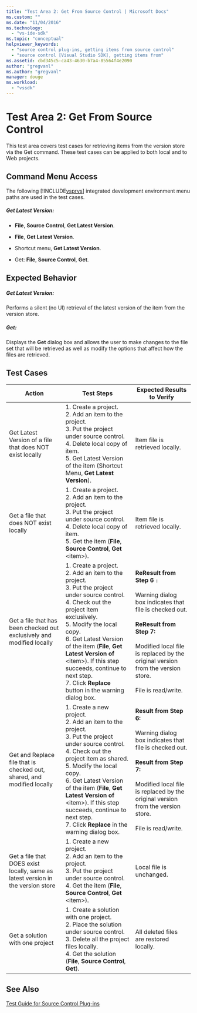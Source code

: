 ```yaml
---
title: "Test Area 2: Get From Source Control | Microsoft Docs"
ms.custom: ""
ms.date: "11/04/2016"
ms.technology: 
  - "vs-ide-sdk"
ms.topic: "conceptual"
helpviewer_keywords: 
  - "source control plug-ins, getting items from source control"
  - "source control [Visual Studio SDK], getting items from"
ms.assetid: cbd345c5-ca43-4630-b7a4-85564f4e2090
author: "gregvanl"
ms.author: "gregvanl"
manager: douge
ms.workload: 
  - "vssdk"
---
```

# Test Area 2: Get From Source Control
This test area covers test cases for retrieving items from the version store via the Get command. These test cases can be applied to both local and to Web projects.  
  
## Command Menu Access  
 The following [!INCLUDE[vsprvs](../../code-quality/includes/vsprvs_md.md)] integrated development environment menu paths are used in the test cases.  
  
##### Get Latest Version:  
  
-   **File**, **Source Control**, **Get Latest Version**.  
  
-   **File**, **Get Latest Version**.  
  
-   Shortcut menu, **Get Latest Version**.  
  
-   Get: **File**, **Source Control**, **Get**.  
  
## Expected Behavior  
  
##### Get Latest Version:  
 Performs a silent (no UI) retrieval of the latest version of the item from the version store.  
  
##### Get:  
 Displays the **Get** dialog box and allows the user to make changes to the file set that will be retrieved as well as modify the options that affect how the files are retrieved.  
  
## Test Cases  
  
|Action|Test Steps|Expected Results to Verify|  
|------------|----------------|--------------------------------|  
|Get Latest Version of a file that does NOT exist locally|1.  Create a project.<br />2.  Add an item to the project.<br />3.  Put the project under source control.<br />4.  Delete local copy of item.<br />5.  Get Latest Version of the item (Shortcut Menu, **Get Latest Version**).|Item file is retrieved locally.|  
|Get a file that does NOT exist locally|1.  Create a project.<br />2.  Add an item to the project.<br />3.  Put the project under source control.<br />4.  Delete local copy of item.<br />5.  Get the item (**File**, **Source Control**, **Get** \<item>).|Item file is retrieved locally.|  
|Get a file that has been checked out exclusively and modified locally|1.  Create a project.<br />2.  Add an item to the project.<br />3.  Put the project under source control.<br />4.  Check out the project item exclusively.<br />5.  Modify the local copy.<br />6.  Get Latest Version of the item (**File**, **Get Latest Version of** \<item>). If this step succeeds, continue to next step.<br />7.  Click **Replace** button in the warning dialog box.|**ReResult from Step 6** `:`<br /><br /> Warning dialog box indicates that file is checked out.<br /><br /> **ReResult from Step 7:**<br /><br /> Modified local file is replaced by the original version from the version store.<br /><br /> File is read/write.|  
|Get and Replace file that is checked out, shared, and modified locally|1.  Create a new project.<br />2.  Add an item to the project.<br />3.  Put the project under source control.<br />4.  Check out the project item as shared.<br />5.  Modify the local copy.<br />6.  Get Latest Version of the item (**File**, **Get Latest Version of** \<item>). If this step succeeds, continue to next step.<br />7.  Click **Replace** in the warning dialog box.|**Result from Step 6:**<br /><br /> Warning dialog box indicates that file is checked out.<br /><br /> **Result from Step 7:**<br /><br /> Modified local file is replaced by the original version from the version store.<br /><br /> File is read/write.|  
|Get a file that DOES exist locally, same as latest version in the version store|1.  Create a new project.<br />2.  Add an item to the project.<br />3.  Put the project under source control.<br />4.  Get the item (**File**, **Source Control**, **Get** \<item>).|Local file is unchanged.|  
|Get a solution with one project|1.  Create a solution with one project.<br />2.  Place the solution under source control.<br />3.  Delete all the project files locally.<br />4.  Get the solution (**File**, **Source Control**, **Get**).|All deleted files are restored locally.|  
  
## See Also  
 [Test Guide for Source Control Plug-ins](../../extensibility/internals/test-guide-for-source-control-plug-ins.md)